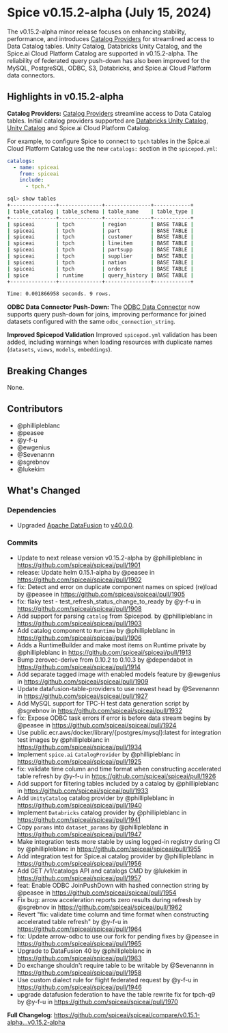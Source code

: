 # Spice v0.15.2-alpha (July 15, 2024)

The v0.15.2-alpha minor release focuses on enhancing stability, performance, and introduces [Catalog Providers](https://docs.spiceai.org/components/catalogs) for streamlined access to Data Catalog tables. Unity Catalog, Databricks Unity Catalog, and the Spice.ai Cloud Platform Catalog are supported in v0.15.2-alpha. The reliability of federated query push-down has also been improved for the MySQL, PostgreSQL, ODBC, S3, Databricks, and Spice.ai Cloud Platform data connectors.

## Highlights in v0.15.2-alpha

**Catalog Providers:** [Catalog Providers](https://docs.spiceai.org/components/catalogs) streamline access to Data Catalog tables. Initial catalog providers supported are [Databricks Unity Catalog](https://www.databricks.com/product/unity-catalog), [Unity Catalog](https://github.com/unitycatalog/unitycatalog/tree/main) and Spice.ai Cloud Platform Catalog.

For example, to configure Spice to connect to `tpch` tables in the Spice.ai Cloud Platform Catalog use the new `catalogs:` section in the `spicepod.yml`:

```yaml
catalogs:
  - name: spiceai
    from: spiceai
    include:
      - tpch.*
```

```bash
sql> show tables
+---------------+--------------+---------------+------------+
| table_catalog | table_schema | table_name    | table_type |
+---------------+--------------+---------------+------------+
| spiceai       | tpch         | region        | BASE TABLE |
| spiceai       | tpch         | part          | BASE TABLE |
| spiceai       | tpch         | customer      | BASE TABLE |
| spiceai       | tpch         | lineitem      | BASE TABLE |
| spiceai       | tpch         | partsupp      | BASE TABLE |
| spiceai       | tpch         | supplier      | BASE TABLE |
| spiceai       | tpch         | nation        | BASE TABLE |
| spiceai       | tpch         | orders        | BASE TABLE |
| spice         | runtime      | query_history | BASE TABLE |
+---------------+--------------+---------------+------------+

Time: 0.001866958 seconds. 9 rows.
```

**ODBC Data Connector Push-Down:** The [ODBC Data Connector](https://docs.spiceai.org/components/data-connectors/odbc) now supports query push-down for joins, improving performance for joined datasets configured with the same `odbc_connection_string`.

**Improved Spicepod Validation** Improved `spicepod.yml` validation has been added, including warnings when loading resources with duplicate names (`datasets`, `views`, `models`, `embeddings`).

## Breaking Changes

None.

## Contributors

- @phillipleblanc
- @peasee
- @y-f-u
- @ewgenius
- @Sevenannn
- @sgrebnov
- @lukekim

## What's Changed

### Dependencies

- Upgraded [Apache DataFusion](https://datafusion.apache.org/) to [v40.0.0](https://crates.io/crates/datafusion/40.0.0).

### Commits

- Update to next release version v0.15.2-alpha by @phillipleblanc in https://github.com/spiceai/spiceai/pull/1901
- release: Update helm 0.15.1-alpha by @peasee in https://github.com/spiceai/spiceai/pull/1902
- fix: Detect and error on duplicate component names on spiced (re)load by @peasee in https://github.com/spiceai/spiceai/pull/1905
- fix: flaky test - test_refresh_status_change_to_ready by @y-f-u in https://github.com/spiceai/spiceai/pull/1908
- Add support for parsing `catalog` from Spicepod. by @phillipleblanc in https://github.com/spiceai/spiceai/pull/1903
- Add catalog component to `Runtime` by @phillipleblanc in https://github.com/spiceai/spiceai/pull/1906
- Adds a RuntimeBuilder and make most items on Runtime private by @phillipleblanc in https://github.com/spiceai/spiceai/pull/1913
- Bump zerovec-derive from 0.10.2 to 0.10.3 by @dependabot in https://github.com/spiceai/spiceai/pull/1914
- Add separate tagged image with enabled models feature by @ewgenius in https://github.com/spiceai/spiceai/pull/1909
- Update datafusion-table-providers to use newest head by @Sevenannn in https://github.com/spiceai/spiceai/pull/1927
- Add MySQL support for TPC-H test data generation script by @sgrebnov in https://github.com/spiceai/spiceai/pull/1932
- fix: Expose ODBC task errors if error is before data stream begins by @peasee in https://github.com/spiceai/spiceai/pull/1924
- Use public.ecr.aws/docker/library/{postgres/mysql}:latest for integration test images by @phillipleblanc in https://github.com/spiceai/spiceai/pull/1934
- Implement `spice.ai` `CatalogProvider` by @phillipleblanc in https://github.com/spiceai/spiceai/pull/1925
- fix: validate time column and time format when constructing accelerated table refresh by @y-f-u in https://github.com/spiceai/spiceai/pull/1926
- Add support for filtering tables included by a catalog by @phillipleblanc in https://github.com/spiceai/spiceai/pull/1933
- Add `UnityCatalog` catalog provider by @phillipleblanc in https://github.com/spiceai/spiceai/pull/1940
- Implement `Databricks` catalog provider by @phillipleblanc in https://github.com/spiceai/spiceai/pull/1941
- Copy `params` into `dataset_params` by @phillipleblanc in https://github.com/spiceai/spiceai/pull/1947
- Make integration tests more stable by using logged-in registry during CI by @phillipleblanc in https://github.com/spiceai/spiceai/pull/1955
- Add integration test for Spice.ai catalog provider by @phillipleblanc in https://github.com/spiceai/spiceai/pull/1956
- Add GET /v1/catalogs API and catalogs CMD by @lukekim in https://github.com/spiceai/spiceai/pull/1957
- feat: Enable ODBC JoinPushDown with hashed connection string by @peasee in https://github.com/spiceai/spiceai/pull/1954
- Fix bug: arrow acceleration reports zero results during refresh by @sgrebnov in https://github.com/spiceai/spiceai/pull/1962
- Revert "fix: validate time column and time format when constructing accelerated table refresh" by @y-f-u in https://github.com/spiceai/spiceai/pull/1964
- fix: Update arrow-odbc to use our fork for pending fixes by @peasee in https://github.com/spiceai/spiceai/pull/1965
- Upgrade to DataFusion 40 by @phillipleblanc in https://github.com/spiceai/spiceai/pull/1963
- Do exchange shouldn't require table to be writable by @Sevenannn in https://github.com/spiceai/spiceai/pull/1958
- Use custom dialect rule for flight federated request by @y-f-u in https://github.com/spiceai/spiceai/pull/1946
- upgrade datafusion federation to have the table rewrite fix for tpch-q9 by @y-f-u in https://github.com/spiceai/spiceai/pull/1970

**Full Changelog**: https://github.com/spiceai/spiceai/compare/v0.15.1-alpha...v0.15.2-alpha
